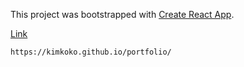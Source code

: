 This project was bootstrapped with [Create React App](https://github.com/facebook/create-react-app).

[Link](https://kimkoko.github.io/portfolio/)
```
https://kimkoko.github.io/portfolio/
```
